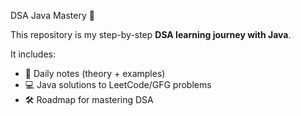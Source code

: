  DSA Java Mastery 🚀

This repository is my step-by-step **DSA learning journey with Java**.  

It includes:
- 📘 Daily notes (theory + examples)
- 💻 Java solutions to LeetCode/GFG problems
- 🛠 Roadmap for mastering DSA
